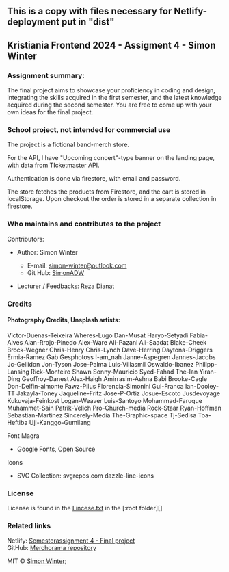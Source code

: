 ## This is a copy with files necessary for Netlify-deployment put in "dist"

## Kristiania Frontend 2024 - Assigment 4 - Simon Winter 

### Assignment summary:
The final project aims to showcase your proficiency in coding and design, integrating the skills acquired in the first semester, and the latest knowledge acquired during the second semester. You are free to come up with your own ideas for the final project. 

### School project, not intended for commercial use
The project is a fictional band-merch store. 

For the API, I have "Upcoming concert"-type banner on the landing page, with data from TIcketmaster API.

Authentication is done via firestore, with email and password. 

The store fetches the products from Firestore, and the cart is stored in localStorage. Upon checkout the order is stored in a separate collection in firestore. 

### Who maintains and contributes to the project  
Contributors:  
* Author: Simon Winter
	* E-mail: simon-winter@outlook.com
	* Git Hub: [SimonADW](https://github.com/SimonADW)

* Lecturer / Feedbacks: Reza Dianat

### Credits
#### Photography Credits, Unsplash artists:  

Victor-Duenas-Teixeira Wheres-Lugo Dan-Musat Haryo-Setyadi Fabia-Alves
Alan-Rrojo-Pinedo Alex-Ware Ali-Pazani Ali-Saadat Blake-Cheek Brock-Wegner Chris-Henry Chris-Lynch Dave-Herring Daytona-Driggers Ermia-Ramez Gab Gesphotoss I-am_nah Janne-Aspegren Jannes-Jacobs Jc-Gellidon Jon-Tyson Jose-Palma Luis-Villasmil Oswaldo-Ibanez Philipp-Lansing Rick-Monteiro Shawn Sonny-Mauricio Syed-Fahad The-Ian Yiran-Ding
Geoffroy-Danest Alex-Haigh Amirrasim-Ashna Babi Brooke-Cagle Don-Delfin-almonte Fawz-Pilus Florencia-Simonini Gui-Franca Ian-Dooley-TT Jakayla-Toney Jaqueline-Fritz Jose-P-Ortiz Josue-Escoto Jusdevoyage Kukuvaja-Feinkost Logan-Weaver Luis-Santoyo Mohammad-Faruque Muhammet-Sain Patrik-Velich Pro-Church-media Rock-Staar Ryan-Hoffman Sebastian-Martinez Sincerely-Media The-Graphic-space Tj-Sedisa Toa-Heftiba Uji-Kanggo-Gumilang

Font Magra
* Google Fonts, Open Source

Icons
* SVG Collection: svgrepos.com dazzle-line-icons
<!-- https://www.svgrepo.com/collection/dazzle-line-icons/ -->

### License  
License is found in the [Lincese.txt](License.txt) in the [:root folder][]

### Related links
Netlify: [Semesterassignment 4 - Final project](https://merchorama.netlify.app/)  
GitHub: [Merchorama repository](https://github.com/SimonADW/)


MIT © [Simon Winter](https://github.com/SimonADW);